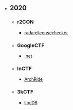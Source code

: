 - ## 2020
    - ### r2CON
        - [radarelicensechecker](2020/r2CON/radarelicensechecker)

    - ### GoogleCTF
        - [.net](2020/Google/dotnet)
        
    - ### InCTF
        - [ArchRide](2020/InCTF/ArchRide)
        
    - ### 3kCTF
        - [libcDB](2020/3kCTF/libcDB)